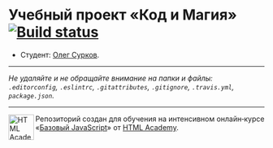 # Учебный проект «Код и Магия» [![Build status][travis-image]][travis-url]

* Студент: [Олег  Сурков](https://up.htmlacademy.ru/javascript/11/user/581395).

---

_Не удаляйте и не обращайте внимание на папки и файлы:_<br>
_`.editorconfig`, `.eslintrc`, `.gitattributes`, `.gitignore`, `.travis.yml`, `package.json`._

---

<a href="https://htmlacademy.ru/intensive/javascript"><img align="left" width="50" height="50" title="HTML Academy" src="https://up.htmlacademy.ru/static/img/intensive/javascript/logo-for-github.svg"></a>

Репозиторий создан для обучения на интенсивном онлайн‑курсе «[Базовый JavaScript](https://htmlacademy.ru/intensive/javascript)» от [HTML Academy](https://htmlacademy.ru).

[travis-image]: https://travis-ci.org/htmlacademy-javascript/581395-code-and-magick.svg?branch=master
[travis-url]: https://travis-ci.org/htmlacademy-javascript/581395-code-and-magick

